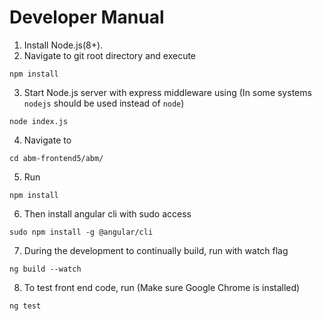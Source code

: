 # Developer Manual
1) Install Node.js(8+).
2) Navigate to git root directory and execute

```
npm install
```
3) Start Node.js server with express middleware using (In some systems `nodejs` should be used instead of `node`)

```
node index.js
```
4) Navigate to 
```
cd abm-frontend5/abm/
```
5) Run
```
npm install
```
6) Then install angular cli with sudo access
```
sudo npm install -g @angular/cli
```
7) During the development to continually build, run with watch flag
```
ng build --watch
```
8) To test front end code, run (Make sure Google Chrome is installed) 
```
ng test
```
